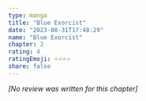 ```yaml
---
type: manga
title: "Blue Exorcist"
date: "2023-08-31T17:48:29"
name: "Blue Exorcist"
chapter: 2
rating: 4
ratingEmoji: ⭐️⭐️⭐️⭐️
share: false
---
```


_[No review was written for this chapter]_

